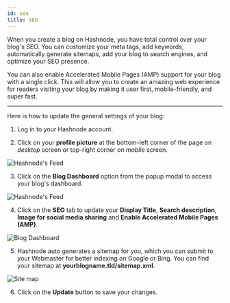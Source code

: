```yaml
---
id: seo
title: SEO
---
```


When you create a blog on Hashnode, you have total control over your blog's SEO. You can customize your meta tags, add keywords, automatically generate sitemaps, add your blog to search engines, and optimize your SEO presence.

You can also enable Accelerated Mobile Pages (AMP) support for your blog with a single click. This will allow you to create an amazing web experience for readers visiting your blog by making it user first, mobile-friendly, and super fast.

---

Here is how to update the general settings of your blog:

1. Log in to your Hashnode account.

2. Click on your **profile picture** at the bottom-left corner of the page on *desktop* screen or top-right corner on *mobile* screen.

![Hashnode's Feed](https://cdn.hashnode.com/res/hashnode/image/upload/v1600711465204/4Mb1R5qj8.png?auto=compress)

3. Click on the **Blog Dashboard** option from the popup modal to access your blog's dashboard.

![Hashnode's Feed](https://cdn.hashnode.com/res/hashnode/image/upload/v1601380906521/1QhsZ20tP.png?auto=compress)

4. Click on the **SEO** tab to update your **Display Title**, **Search description**, **Image for social media sharing** and **Enable Accelerated Mobile Pages (AMP)**.

![Blog Dashboard](https://cdn.hashnode.com/res/hashnode/image/upload/v1610709709545/biICZ0-WQ.png?auto=compress)

5. Hashnode auto generates a sitemap for you, which you can submit to your Webmaster for better indexing on Google or Bing. You can find your sitemap at **yourblogname.tld/sitemap.xml**.

![Site map](https://cdn.hashnode.com/res/hashnode/image/upload/v1610710036842/9OkihXRcL.png)

6. Click on the **Update** button to save your changes.

